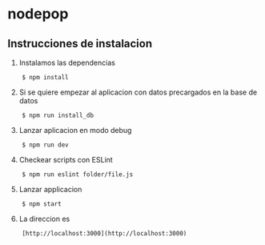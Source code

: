 nodepop
=======

## Instrucciones de instalacion

1. Instalamos las dependencias
```
    $ npm install
```
2. Si se quiere empezar al aplicacion con datos precargados en la base de datos
```
    $ npm run install_db
```
3. Lanzar aplicacion en modo debug
```
    $ npm run dev
```
4. Checkear scripts con ESLint
```
    $ npm run eslint folder/file.js
```
5. Lanzar applicacion
```
    $ npm start
```
6. La direccion es
```
    [http://localhost:3000](http://localhost:3000)
```